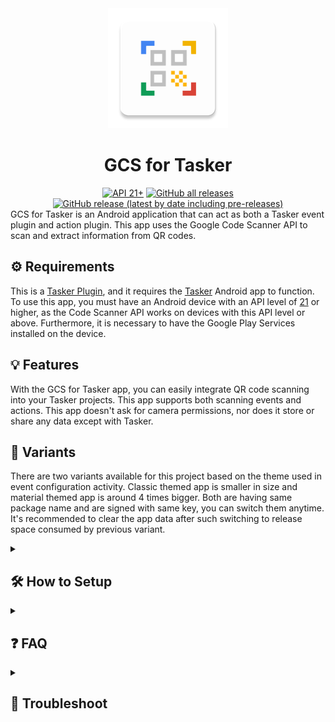 <div align="center">
<picture>
  <source media="(prefers-color-scheme: dark)" srcset="assets/ic_launcher_dark.png">
  <img alt="" src="app/src/main/res/mipmap-xxxhdpi/ic_launcher.png">
</picture><br>
<h1 align="center">GCS for Tasker</h1>
<a href="https://developer.android.com/tools/releases/platforms#5.0">
<img alt="API 21+" src="https://img.shields.io/badge/API-21%2B-brightgreen.svg?style=for-the-badge&color=FF0800" title="Android 5.0 Lollipop"></a>
<a href="https://github.com/abhishekabhi789/GCS_for_Tasker/releases">
<img alt="GitHub all releases" src="https://img.shields.io/github/downloads/abhishekabhi789/GCS_for_Tasker/total?style=for-the-badge&color=00C853" title="Total download count"></a>
<a href="https://github.com/abhishekabhi789/GCS_for_Tasker/releases/latest">
<img alt="GitHub release (latest by date including pre-releases)" src="https://img.shields.io/github/v/release/abhishekabhi789/GCS_for_Tasker?include_prereleases&style=for-the-badge&color=0091EA" title="latest release version"></a>
</div>GCS for Tasker is an Android application that can act as both a Tasker event plugin and action
plugin. This app uses the Google Code Scanner API to scan and extract information from QR codes.<br>


## :gear: Requirements

This is a [Tasker Plugin](https://tasker.joaoapps.com/plugins-intro.html), and it requires
the [Tasker](https://joaoapps.com/tasker/) Android app to function. To use this app, you must have
an Android device with an API level of [21](## "Android 5.0 Lollipop") or higher, as the Code Scanner API works on devices with
this API level or above. Furthermore, it is necessary to have the Google Play Services installed on the device.

## :bulb: Features

With the GCS for Tasker app, you can easily integrate QR code scanning into your Tasker projects.
This app supports both scanning events and actions. This app doesn't ask for camera permissions, nor
does it store or share any data except with Tasker.

## :dna: Variants

There are two variants available for this project based on the theme used in event configuration activity. Classic themed app is smaller in size and material themed app is around 4 times bigger. Both are having same package name and are signed with same key, you can switch them anytime. It's recommended to clear the app data after such switching to release space consumed by previous variant.

<details><summary>

## :hammer_and_wrench: How to Setup
</summary>
Install this plugin app and Tasker.

#### In Tasker

- For events, select the "Event" option, then choose "Plugin" and select "GCS for Tasker" from the
  list. From there, you can configure the event based on your preferences.
	
	* Value filter: The event will trigger only when the raw value of the scanned code matches the value filter. This field supports both simple and regex matching. Adjust the switch next to this field to choose simple matching or regex matching.
	
	* Type filter: The event will trigger only when the qr code type matches the type filter. Refer [BarcodeValueType](https://developers.google.com/android/reference/com/google/mlkit/vision/barcode/common/Barcode.BarcodeValueType) for information about code types. Use the search icon next to this field to easily select code types.
	
	If both the value filter and type filter are defined, then the event triggers only if both conditions are satisfied.
	
- For actions, select "Plugin" from the "Select action category" list, and then choose "GCS for Tasker". Action plugins do not require any inputs, Upon saving a "Configuration Saved" toast message will be displayed.

#### In GCS for Tasker

After completing the Tasker setup, try to perform a scan.

- If scanner modules are present, you will see the camera opened with the Google Code Scanner UI.
- If scanner modules are absent, you will see a toast message saying "Waiting for the Barcode UI
  module to be downloaded."
    * This download is a background task and is handled by the Google Play Service. You won't be
      notified when the task is completed.

</details>
<details><summary>

## :question: FAQ
</summary>

 #### Can this be used on a device that does not have Google Play Services?
  > No, the app uses the unbundled Google code scanner API provided by Google Play Services on the
  device.

 #### Why does this app use the Google Code Scanner?
 >- Easy to Implement and use.
 >- It can scan QR codes quickly.
 >- Scans damaged or distorted QR codes accurately.
 >- Supports a variety of QR code formats.

 #### Does the app require an internet connection to function?
  > This app does not require an internet connection since the scanner library is capable of working
  offline. However, Google Play Services requires an internet connection to download QR scanner
  libraries if they are not already present on your device.

 #### Sometimes the app closes with a toast message saying "Scanning Failed"!
  > The reason for this is unknown to us, but in most cases it can be fixed by clearing the data of
  Google Play Services (Attention!: Use caution when deleting). We are trying to fix this issue.

 #### Does clearing app data delete any setup or data?
  > All configuration data is stored in Tasker and the scanner library is in google play services,
  so by clearing the app data of this app will not make any problem. Also, if you want to save
  the scan results, you have to set up a Tasker task to do so.
  
</details>
<details><summary>

## :wrench: Troubleshoot
</summary>

 #### Keep seeing the message 'Waiting for the Barcode UI module to be downloaded' whenever trying to scan a code.
  > This means the device doesn't have the scanner modules, and Google Play Service will try to
  download the module. Allow some time and ensure network connectivity to complete the download. The
  download task is hidden and handled by Google Play Services. If the issue persists, check [Scanner module not downloading](#scanner-module-not-downloading).

 #### Scanner module not downloading.
  >- Ensure internet connection.
  >- Ensure battery saver is turned off.
  >- Update play service if available.
  >- Reboot device.
  >
  > If problem persists try
  >- clearing the data of Google Play Services (Attention!: Use caution when deleting)
  >- Upgrade or downgrade Google Play Services.

 #### Code Scanned but no response from Tasker.
  >- Try a different code to make sure the tasker setup is correct.
  >- Check Tasker run log.
  >- Try both event and action.
  >- Create a new event/action without any filter rules and flash the output.
  >
  >  If you think it could be a bug, create an issue with relevant data.
  > **Warning** 
  > Careful with posting qr images and other data as they may contain personal data.
  
 #### Toast message saying "Scanning failed"
  > Probably due to bugs with scanner module.
  Try
  >- Clearing the data of Google Play Services.
    > **Attention** 
  > Use caution when deleting.
  >- Upgrade or downgrade Google Play Services.
  >- Wait for a bug fix from google.
</details>